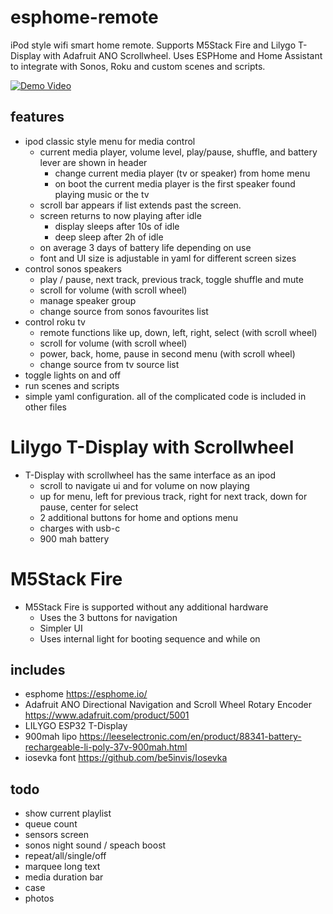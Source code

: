 # esphome-remote
iPod style wifi smart home remote. Supports M5Stack Fire and Lilygo T-Display with Adafruit ANO Scrollwheel. Uses ESPHome and Home Assistant to integrate with Sonos, Roku and custom scenes and scripts.

[![Demo Video](https://img.youtube.com/vi/Tg7Op2hr42o/0.jpg)](https://youtu.be/Tg7Op2hr42o)

## features
- ipod classic style menu for media control
	- current media player, volume level, play/pause, shuffle, and battery lever are shown in header
		- change current media player (tv or speaker) from home menu
		- on boot the current media player is the first speaker found playing music or the tv
	- scroll bar appears if list extends past the screen. 
	- screen returns to now playing after idle
		- display sleeps after 10s of idle
		- deep sleep after 2h of idle
	- on average 3 days of battery life depending on use
	- font and UI size is adjustable in yaml for different screen sizes
- control sonos speakers
	- play / pause, next track, previous track, toggle shuffle and mute
	- scroll for volume (with scroll wheel)
	- manage speaker group
	- change source from sonos favourites list
- control roku tv
	- remote functions like up, down, left, right, select (with scroll wheel)
	- scroll for volume (with scroll wheel)
	- power, back, home, pause in second menu (with scroll wheel)
	- change source from tv source list
- toggle lights on and off
- run scenes and scripts
- simple yaml configuration. all of the complicated code is included in other files

# Lilygo T-Display with Scrollwheel
- T-Display with scrollwheel has the same interface as an ipod
	- scroll to navigate ui and for volume on now playing
	- up for menu, left for previous track, right for next track, down for pause, center for select
	- 2 additional buttons for home and options menu
	- charges with usb-c
	- 900 mah battery

# M5Stack Fire
- M5Stack Fire is supported without any additional hardware
	- Uses the 3 buttons for navigation
	- Simpler UI
	- Uses internal light for booting sequence and while on

## includes
- esphome https://esphome.io/
- Adafruit ANO Directional Navigation and Scroll Wheel Rotary Encoder https://www.adafruit.com/product/5001
- LILYGO ESP32 T-Display
- 900mah lipo https://leeselectronic.com/en/product/88341-battery-rechargeable-li-poly-37v-900mah.html
- iosevka font https://github.com/be5invis/Iosevka

## todo
- show current playlist
- queue count
- sensors screen
- sonos night sound / speach boost
- repeat/all/single/off
- marquee long text
- media duration bar
- case
- photos

